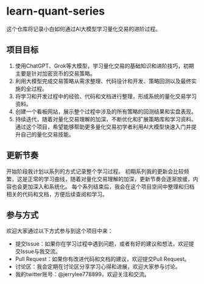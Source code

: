 # learn-quant-series
这个仓库将记录小白如何通过AI大模型学习量化交易的进阶过程。

## 项目目标
1. 使用ChatGPT、Grok等大模型，学习量化交易的基础知识和进阶技巧，初期主要是针对加密货币的交易策略。
2. 利用大模型完成交易策略从需求整理、代码设计和开发、策略回测以及最终实施的全过程。
3. 将学习和开发过程中的经验、代码和文档进行整理，形成系统的量化交易学习资料。
4. 创建一个看板网站，展示整个过程中涉及的所有策略的回测结果和实盘表现。
5. 持续迭代，随着对量化交易理解的加深，不断优化和扩展策略库和学习资料。
通过这个项目，希望能够帮助更多量化交易初学者利用AI大模型快速入门并提升自己的量化交易技能。

## 更新节奏
开始阶段我计划以系列的方式记录整个学习过程。
初期系列我的更新会比较频繁，这是正常的学习曲线，随着对量化交易理解的加深，更新节奏会逐渐放缓，内容也会更加深入和系统化。
每个系列结束后，我会在这个项目空间中整理和归档相关的代码和文档，方便后续查阅和学习。

## 参与方式
欢迎大家通过以下方式参与到这个项目中来：
- 提交Issue：如果你在学习过程中遇到问题，或者有好的建议和想法，欢迎提交Issue与我交流。
- Pull Request：如果你有改进代码和文档的建议，欢迎提交Pull Request。
- 讨论区：我会定期在讨论区分享学习心得和进展，欢迎大家参与讨论。
- 我的twitter账号：@jerrylee778899，欢迎关注和交流。
